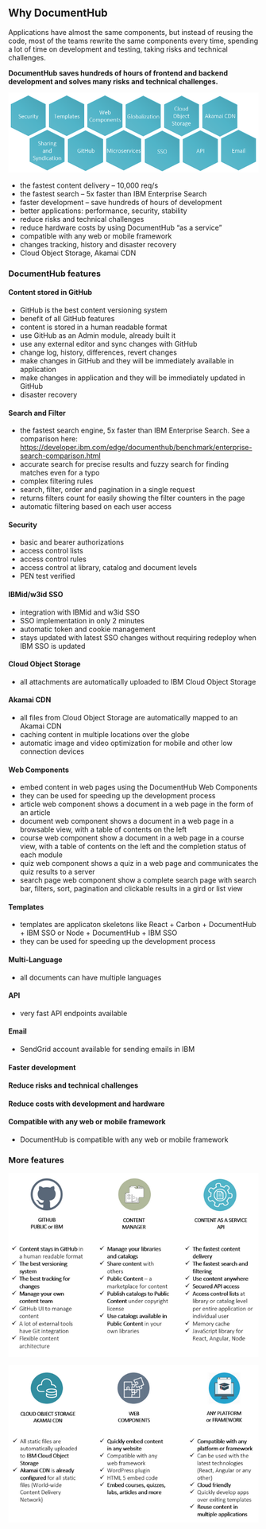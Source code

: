 ## Why DocumentHub

Applications have almost the same components, but instead of reusing the code, most of the teams rewrite the same components every time, spending a lot of time on development and testing, taking risks and technical challenges.

**DocumentHub saves hundreds of hours of frontend and backend development and solves many risks and technical challenges.**


![Why DocumentHub](_attachments/features1.png)

- the fastest content delivery – 10,000 req/s
- the fastest search – 5x faster than IBM Enterprise Search
- faster development – save hundreds of hours of development
- better applications: performance, security, stability
- reduce risks and technical challenges
- reduce hardware costs by using DocumentHub “as a service”
- compatible with any web or mobile framework
- changes tracking, history and disaster recovery
- Cloud Object Storage, Akamai CDN

### DocumentHub features

#### Content stored in GitHub

- GitHub is the best content versioning system
- benefit of all GitHub features
- content is stored in a human readable format
- use GitHub as an Admin module, already built it
- use any external editor and sync changes with GitHub
- change log, history, differences, revert changes
- make changes in GitHub and they will be immediately available in application
- make changes in application and they will be immediately updated in GitHub
- disaster recovery

#### Search and Filter

- the fastest search engine, 5x faster than IBM Enterprise Search. See a comparison here: https://developer.ibm.com/edge/documenthub/benchmark/enterprise-search-comparison.html
- accurate search for precise results and fuzzy search for finding matches even for a typo
- complex filtering rules
- search, filter, order and pagination in a single request
- returns filters count for easily showing the filter counters in the page
- automatic filtering based on each user access

#### Security

- basic and bearer authorizations
- access control lists
- access control rules
- access control at library, catalog and document levels
- PEN test verified

#### IBMid/w3id SSO

- integration with IBMid and w3id SSO
- SSO implementation in only 2 minutes
- automatic token and cookie management
- stays updated with latest SSO changes without requiring redeploy when IBM SSO is updated

#### Cloud Object Storage

- all attachments are automatically uploaded to IBM Cloud Object Storage

#### Akamai CDN

- all files from Cloud Object Storage are automatically mapped to an Akamai CDN
- caching content in multiple locations over the globe
- automatic image and video optimization for mobile and other low connection devices

#### Web Components

- embed content in web pages using the DocumentHub Web Components
- they can be used for speeding up the development process
- article web component shows a document in a web page in the form of an article
- document web component shows a document in a web page in a browsable view, with a table of contents on the left
- course web component show a document in a web page in a course view, with a table of contents on the left and the completion status of each module
- quiz web component shows a quiz in a web page and communicates the quiz results to a server
- search page web component show a complete search page with search bar, filters, sort, pagination and clickable results in a gird or list view

#### Templates

- templates are applicaton skeletons like React + Carbon + DocumentHub + IBM SSO or Node + DocumentHub + IBM SSO
- they can be used for speeding up the development process

#### Multi-Language

- all documents can have multiple languages

#### API

- very fast API endpoints available

#### Email

- SendGrid account available for sending emails in IBM

#### Faster development

#### Reduce risks and technical challenges

#### Reduce costs with development and hardware

#### Compatible with any web or mobile framework

- DocumentHub is compatible with any web or mobile framework


### More features

![Why DocumentHub](_attachments/why2_.png)

![Why DocumentHub](_attachments/why3_.png)


